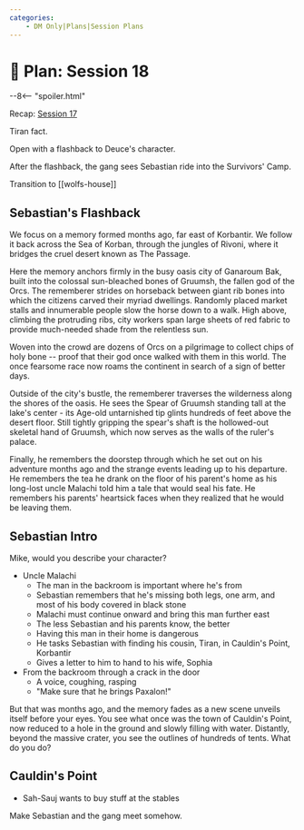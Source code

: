 ```yaml
---
categories:
    - DM Only|Plans|Session Plans
---
```


# 🔐 Plan: Session 18

--8<-- "spoiler.html"

Recap: [Session 17](../sessions/session-17.md)

Tiran fact.

Open with a flashback to Deuce's character.

After the flashback, the gang sees Sebastian ride into the Survivors' Camp.

Transition to [[wolfs-house]]

## Sebastian's Flashback

We focus on a memory formed months ago, far east of Korbantir. We follow it back across the Sea of Korban, through the jungles of Rivoni, where it bridges the cruel desert known as The Passage.

Here the memory anchors firmly in the busy oasis city of Ganaroum Bak, built into the colossal sun-bleached bones of Gruumsh, the fallen god of the Orcs. The rememberer strides on horseback between giant rib bones into which the citizens carved their myriad dwellings. Randomly placed market stalls and innumerable people slow the horse down to a walk. High above, climbing the protruding ribs, city workers span large sheets of red fabric to provide much-needed shade from the relentless sun.

Woven into the crowd are dozens of Orcs on a pilgrimage to collect chips of holy bone -- proof that their god once walked with them in this world. The once fearsome race now roams the continent in search of a sign of better days.

Outside of the city's bustle, the rememberer traverses the wilderness along the shores of the oasis. He sees the Spear of Gruumsh standing tall at the lake's center - its Age-old untarnished tip glints hundreds of feet above the desert floor. Still tightly gripping the spear's shaft is the hollowed-out skeletal hand of Gruumsh, which now serves as the walls of the ruler's palace.

Finally, he remembers the doorstep through which he set out on his adventure months ago and the strange events leading up to his departure. He remembers the tea he drank on the floor of his parent's home as his long-lost uncle Malachi told him a tale that would seal his fate. He remembers his parents' heartsick faces when they realized that he would be leaving them.

## Sebastian Intro

Mike, would you describe your character?

- Uncle Malachi
  - The man in the backroom is important where he's from
  - Sebastian remembers that he's missing both legs, one arm, and most of his body covered in black stone
  - Malachi must continue onward and bring this man further east
  - The less Sebastian and his parents know, the better
  - Having this man in their home is dangerous
  - He tasks Sebastian with finding his cousin, Tiran, in Cauldin's Point, Korbantir
  - Gives a letter to him to hand to his wife, Sophia
- From the backroom through a crack in the door
  - A voice, coughing, rasping
  - "Make sure that he brings Paxalon!"

But that was months ago, and the memory fades as a new scene unveils itself before your eyes. You see what once was the town of Cauldin's Point, now reduced to a hole in the ground and slowly filling with water. Distantly, beyond the massive crater, you see the outlines of hundreds of tents. What do you do?

## Cauldin's Point

- Sah-Sauj wants to buy stuff at the stables

Make Sebastian and the gang meet somehow.
